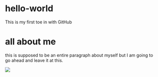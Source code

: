 # hello-world
This is my first toe in with GitHub
<h1>all about me </h1>
<p>this is supposed to be an entire paragraph about myself but I am going to go ahead and leave it at this.</p>
<img src="//static.511tactical.com/cms/home/store-main/m/1x/E1151_Q3-Promo-Hero-Mobi.jpg">
